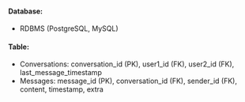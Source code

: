 #### Database:
- RDBMS (PostgreSQL, MySQL)


#### Table:
- Conversations: conversation_id (PK), user1_id (FK), user2_id (FK), last_message_timestamp
- Messages: message_id (PK), conversation_id (FK), sender_id (FK), content, timestamp, extra